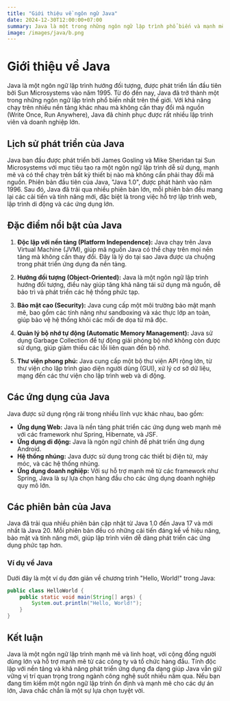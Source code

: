 ```yaml
---
title: "Giới thiệu về ngôn ngữ Java"
date: 2024-12-30T12:00:00+07:00
summary: Java là một trong những ngôn ngữ lập trình phổ biến và mạnh mẽ nhất trên thế giới. Được phát triển bởi Sun Microsystems (nay là Oracle), Java đã chinh phục được nhiều lập trình viên nhờ tính ổn định, khả năng mở rộng và tính di động cao. Trong bài viết này, chúng ta sẽ cùng tìm hiểu về ngôn ngữ Java, đặc điểm nổi bật và ứng dụng của nó trong thế giới lập trình.
image: /images/java/b.png
---
```


# Giới thiệu về Java

Java là một ngôn ngữ lập trình hướng đối tượng, được phát triển lần đầu tiên bởi Sun Microsystems vào năm 1995. Từ đó đến nay, Java đã trở thành một trong những ngôn ngữ lập trình phổ biến nhất trên thế giới. Với khả năng chạy trên nhiều nền tảng khác nhau mà không cần thay đổi mã nguồn (Write Once, Run Anywhere), Java đã chinh phục được rất nhiều lập trình viên và doanh nghiệp lớn.

## Lịch sử phát triển của Java

Java ban đầu được phát triển bởi James Gosling và Mike Sheridan tại Sun Microsystems với mục tiêu tạo ra một ngôn ngữ lập trình dễ sử dụng, mạnh mẽ và có thể chạy trên bất kỳ thiết bị nào mà không cần phải thay đổi mã nguồn. Phiên bản đầu tiên của Java, "Java 1.0", được phát hành vào năm 1996. Sau đó, Java đã trải qua nhiều phiên bản lớn, mỗi phiên bản đều mang lại các cải tiến và tính năng mới, đặc biệt là trong việc hỗ trợ lập trình web, lập trình di động và các ứng dụng lớn.

## Đặc điểm nổi bật của Java

1. **Độc lập với nền tảng (Platform Independence):** Java chạy trên Java Virtual Machine (JVM), giúp mã nguồn Java có thể chạy trên mọi nền tảng mà không cần thay đổi. Đây là lý do tại sao Java được ưa chuộng trong phát triển ứng dụng đa nền tảng.

2. **Hướng đối tượng (Object-Oriented):** Java là một ngôn ngữ lập trình hướng đối tượng, điều này giúp tăng khả năng tái sử dụng mã nguồn, dễ bảo trì và phát triển các hệ thống phức tạp.

3. **Bảo mật cao (Security):** Java cung cấp một môi trường bảo mật mạnh mẽ, bao gồm các tính năng như sandboxing và xác thực lớp an toàn, giúp bảo vệ hệ thống khỏi các mối đe dọa từ mã độc.

4. **Quản lý bộ nhớ tự động (Automatic Memory Management):** Java sử dụng Garbage Collection để tự động giải phóng bộ nhớ không còn được sử dụng, giúp giảm thiểu các lỗi liên quan đến bộ nhớ.

5. **Thư viện phong phú:** Java cung cấp một bộ thư viện API rộng lớn, từ thư viện cho lập trình giao diện người dùng (GUI), xử lý cơ sở dữ liệu, mạng đến các thư viện cho lập trình web và di động.

## Các ứng dụng của Java

Java được sử dụng rộng rãi trong nhiều lĩnh vực khác nhau, bao gồm:

- **Ứng dụng Web:** Java là nền tảng phát triển các ứng dụng web mạnh mẽ với các framework như Spring, Hibernate, và JSF.
- **Ứng dụng di động:** Java là ngôn ngữ chính để phát triển ứng dụng Android.
- **Hệ thống nhúng:** Java được sử dụng trong các thiết bị điện tử, máy móc, và các hệ thống nhúng.
- **Ứng dụng doanh nghiệp:** Với sự hỗ trợ mạnh mẽ từ các framework như Spring, Java là sự lựa chọn hàng đầu cho các ứng dụng doanh nghiệp quy mô lớn.

## Các phiên bản của Java

Java đã trải qua nhiều phiên bản cập nhật từ Java 1.0 đến Java 17 và mới nhất là Java 20. Mỗi phiên bản đều có những cải tiến đáng kể về hiệu năng, bảo mật và tính năng mới, giúp lập trình viên dễ dàng phát triển các ứng dụng phức tạp hơn.

### Ví dụ về Java

Dưới đây là một ví dụ đơn giản về chương trình "Hello, World!" trong Java:

```java
public class HelloWorld {
    public static void main(String[] args) {
        System.out.println("Hello, World!");
    }
}
```


## Kết luận
Java là một ngôn ngữ lập trình mạnh mẽ và linh hoạt, với cộng đồng người dùng lớn và hỗ trợ mạnh mẽ từ các công ty và tổ chức hàng đầu. Tính độc lập với nền tảng và khả năng phát triển ứng dụng đa dạng giúp Java vẫn giữ vững vị trí quan trọng trong ngành công nghệ suốt nhiều năm qua. Nếu bạn đang tìm kiếm một ngôn ngữ lập trình ổn định và mạnh mẽ cho các dự án lớn, Java chắc chắn là một sự lựa chọn tuyệt vời.
